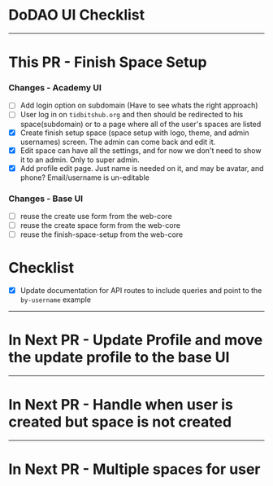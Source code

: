# DoDAO UI Checklist


---- 
# This PR - Finish Space Setup

### Changes - Academy UI

- [ ] Add login option on subdomain (Have to see whats the right approach)
- [ ] User log in on `tidbitshub.org` and then should be redirected to his space(subdomain) or to a page where all of the user's spaces are listed
- [x] Create finish setup space (space setup with logo, theme, and admin usernames) screen. The admin can come back and edit it.
- [x] Edit space can have all the settings, and for now we don't need to show it to an admin. Only to super admin.
- [x] Add profile edit page. Just name is needed on it, and may be avatar, and phone? Email/username is un-editable

### Changes - Base UI

- [ ] reuse the create use form from the web-core
- [ ] reuse the create space form from the web-core
- [ ] reuse the finish-space-setup from the web-core

# Checklist

- [x] Update documentation for API routes to include queries and point to the `by-username` example



-----
# In Next PR - Update Profile and move the update profile to the base UI


----- 
# In Next PR - Handle when user is created but space is not created


-----
# In Next PR - Multiple spaces for user
